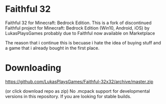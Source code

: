 # Faithful 32
Faithful 32 for Minecraft: Bedrock Edition. This is a fork of discontinued Faithful project for Minecraft: Bedrock Edition (Win10, Android, iOS) by LukasPlaysGames probably due to Faithful now available on Marketplace

The reason that i continue this is becuase i hate the idea of buying stuff and a game that i already bought in the first place.

# Downloading
https://github.com/LukasPlaysGames/Faithful-32x32/archive/master.zip

(or click download repo as zip) No .mcpack support for developmental versions in this repository. If you are looking for stable builds.
